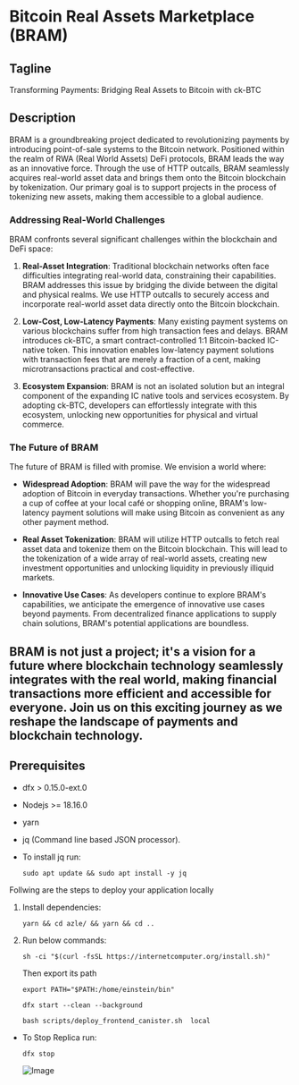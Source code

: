# Bitcoin Real Assets Marketplace (BRAM)

## Tagline
Transforming Payments: Bridging Real Assets to Bitcoin with ck-BTC

## Description
BRAM is a groundbreaking project dedicated to revolutionizing payments by introducing point-of-sale systems to the Bitcoin network. Positioned within the realm of RWA (Real World Assets) DeFi protocols, BRAM leads the way as an innovative force. Through the use of HTTP outcalls, BRAM seamlessly acquires real-world asset data and brings them onto the Bitcoin blockchain by tokenization. Our primary goal is to support projects in the process of tokenizing new assets, making them accessible to a global audience.

### Addressing Real-World Challenges
BRAM confronts several significant challenges within the blockchain and DeFi space:

1. **Real-Asset Integration**: Traditional blockchain networks often face difficulties integrating real-world data, constraining their capabilities. BRAM addresses this issue by bridging the divide between the digital and physical realms. We use HTTP outcalls to securely access and incorporate real-world asset data directly onto the Bitcoin blockchain.

2. **Low-Cost, Low-Latency Payments**: Many existing payment systems on various blockchains suffer from high transaction fees and delays. BRAM introduces ck-BTC, a smart contract-controlled 1:1 Bitcoin-backed IC-native token. This innovation enables low-latency payment solutions with transaction fees that are merely a fraction of a cent, making microtransactions practical and cost-effective.

3. **Ecosystem Expansion**: BRAM is not an isolated solution but an integral component of the expanding IC native tools and services ecosystem. By adopting ck-BTC, developers can effortlessly integrate with this ecosystem, unlocking new opportunities for physical and virtual commerce.

### The Future of BRAM
The future of BRAM is filled with promise. We envision a world where:

- **Widespread Adoption**: BRAM will pave the way for the widespread adoption of Bitcoin in everyday transactions. Whether you're purchasing a cup of coffee at your local café or shopping online, BRAM's low-latency payment solutions will make using Bitcoin as convenient as any other payment method.

- **Real Asset Tokenization**: BRAM will utilize HTTP outcalls to fetch real asset data and tokenize them on the Bitcoin blockchain. This will lead to the tokenization of a wide array of real-world assets, creating new investment opportunities and unlocking liquidity in previously illiquid markets.

- **Innovative Use Cases**: As developers continue to explore BRAM's capabilities, we anticipate the emergence of innovative use cases beyond payments. From decentralized finance applications to supply chain solutions, BRAM's potential applications are boundless.

BRAM is not just a project; it's a vision for a future where blockchain technology seamlessly integrates with the real world, making financial transactions more efficient and accessible for everyone. Join us on this exciting journey as we reshape the landscape of payments and blockchain technology.
---

## Prerequisites

- dfx > 0.15.0-ext.0
- Nodejs >= 18.16.0
- yarn
- jq (Command line based JSON processor).
- To install jq run:

    `sudo apt update && sudo apt install -y jq`

Follwing are the steps to deploy your application locally

1. Install dependencies:

    `yarn && cd azle/ && yarn && cd ..`

2. Run below commands:

    ``` sh -ci "$(curl -fsSL https://internetcomputer.org/install.sh)" ```
    
    Then export its path

   ```
   export PATH="$PATH:/home/einstein/bin"
   ```
   
   ```dfx start --clean --background```

   `bash scripts/deploy_frontend_canister.sh  local`

- To Stop Replica run:

   ```dfx stop```

   ![Image](public/image.png)
